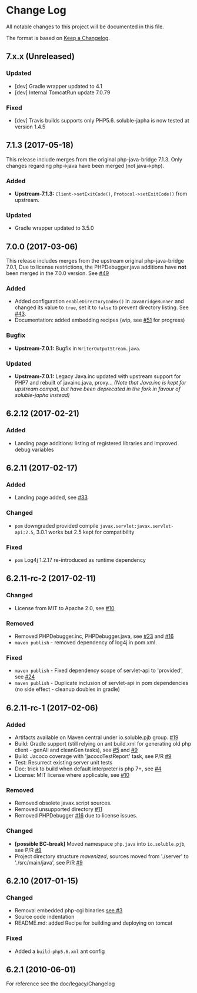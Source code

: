 # Change Log
All notable changes to this project will be documented in this file.

The format is based on [Keep a Changelog](http://keepachangelog.com/).

## 7.x.x (Unreleased)

### Updated

- [dev] Gradle wrapper updated to 4.1
- [dev] Internal TomcatRun update 7.0.79

### Fixed

- [dev] Travis builds supports only PHP5.6. soluble-japha is now tested at version 1.4.5

## 7.1.3 (2017-05-18)

This release include merges from the original php-java-bridge 7.1.3. 
Only changes regarding php->java have been merged (not java->php).

### Added

- **Upstream-7.1.3:** `Client->setExitCode()`, `Protocol->setExitCode()` from upstream.

### Updated

- Gradle wrapper updated to 3.5.0 


## 7.0.0 (2017-03-06)

This release includes merges from the upstream original php-java-bridge 7.0.1, 
Due to license restrictions, the PHPDebugger.java additions have **not** been merged
in the 7.0.0 version. See [#49](https://github.com/belgattitude/php-java-bridge/issues/49) 
 
### Added
 
- Added configuration `enableDirectoryIndex()` in `JavaBridgeRunner` and changed its
  value to `true`, set it to `false` to prevent directory listing. See [#43](https://github.com/belgattitude/php-java-bridge/issues/43).
- Documentation: added embedding recipes (wip, see [#51](https://github.com/belgattitude/php-java-bridge/issues/51) for progress)
    
### Bugfix

- **Upstream-7.0.1:** Bugfix in `WriterOutputStream.java`.

### Updated

- **Upstream-7.0.1:** Legacy Java.inc updated with upstream support for PHP7
  and rebuilt of javainc.java, proxy... *(Note that Java.inc is kept for upstream 
  compat, but have been deprecated in the fork in favour of soluble-japha instead)* 


## 6.2.12 (2017-02-21)

### Added

- Landing page additions: listing of registered libraries and improved debug variables

## 6.2.11 (2017-02-17)

### Added

- Landing page added, see [#33](https://github.com/belgattitude/php-java-bridge/issues/33)

### Changed

- `pom` downgraded provided compile `javax.servlet:javax.servlet-api:2.5`, 3.0.1 works but 2.5 kept for compatibility  

### Fixed

- `pom` Log4j 1.2.17 re-introduced as runtime dependency 


## 6.2.11-rc-2 (2017-02-11)

### Changed

- License from MIT to Apache 2.0, see [#10](https://github.com/belgattitude/php-java-bridge/issues/10)

### Removed

- Removed PHPDebugger.inc, PHPDebugger.java, see [#23](https://github.com/belgattitude/php-java-bridge/issues/23) and [#16](https://github.com/belgattitude/php-java-bridge/issues/16)
- `maven publish` - removed dependency of log4j in pom.xml.
 

### Fixed

- `maven publish` - Fixed dependency scope of servlet-api to 'provided', see [#24](https://github.com/belgattitude/php-java-bridge/issues/24)
- `maven publish` - Duplicate inclusion of servlet-api in pom dependencies (no side effect - cleanup doubles in gradle)


## 6.2.11-rc-1 (2017-02-06)

### Added

- Artifacts available on Maven central under io.soluble.pjb group. [#19](https://github.com/belgattitude/php-java-bridge/issues/19)
- Build: Gradle support (still relying on ant build.xml for generating old php client - genAll and cleanGen tasks), see [#5](https://github.com/belgattitude/php-java-bridge/issues/5) and [#9](https://github.com/belgattitude/php-java-bridge/pull/9)
- Build: Jacoco coverage with 'jacocoTestReport' task, see P/R [#9](https://github.com/belgattitude/php-java-bridge/pull/9)
- Test: Resurrect existing server unit tests
- Doc: trick to build when default interpreter is php 7+, see [#4](https://github.com/belgattitude/php-java-bridge/issues/4)
- License: MIT license where applicable, see [#10](https://github.com/belgattitude/php-java-bridge/issues/10) 

### Removed

- Removed obsolete javax.script sources. 
- Removed unsupported directory [#11](https://github.com/belgattitude/php-java-bridge/issues/11)
- Removed PHPDebugger [#16](https://github.com/belgattitude/php-java-bridge/issues/16) due to license issues.

### Changed

- **[possible BC-break]** Moved namespace `php.java` into `io.soluble.pjb`, see P/R [#9](https://github.com/belgattitude/php-java-bridge/pull/9)
- Project directory structure _mavenized_, sources moved from './server' to './src/main/java', see P/R [#9](https://github.com/belgattitude/php-java-bridge/pull/9)
  

## 6.2.10 (2017-01-15)
   
### Changed

- Removal embedded php-cgi binaries [see #3](https://github.com/belgattitude/php-java-bridge/issues/3)
- Source code indentation
- README.md: added Recipe for building and deploying on tomcat

### Fixed
 
- Added a `build-php5.6.xml` ant config 


## 6.2.1 (2010-06-01)

For reference see the doc/legacy/Changelog